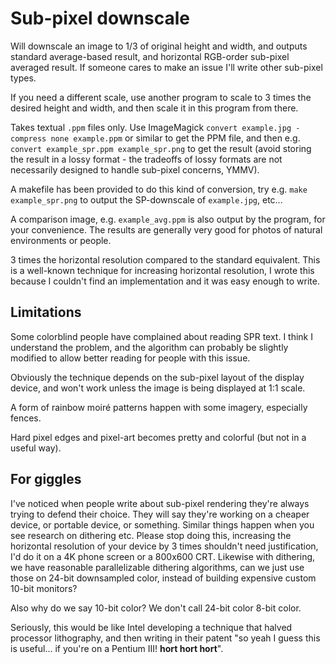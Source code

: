 Sub-pixel downscale
===================

Will downscale an image to 1/3 of original height and width, and outputs
standard average-based result, and horizontal RGB-order sub-pixel averaged
result. If someone cares to make an issue I'll write other sub-pixel types.

If you need a different scale, use another program to scale to 3 times the
desired height and width, and then scale it in this program from there.

Takes textual `.ppm` files only. Use ImageMagick `convert example.jpg -compress
none example.ppm` or similar to get the PPM file, and then e.g.
`convert example_spr.ppm example_spr.png` to get the result (avoid storing the
result in a lossy format - the tradeoffs of lossy formats are not necessarily
designed to handle sub-pixel concerns, YMMV).

A makefile has been provided to do this kind of conversion, try e.g.
`make example_spr.png` to output the SP-downscale of
`example.jpg`, etc...

A comparison image, e.g. `example_avg.ppm` is also output by the program, for
your convenience. The results are generally very good for photos of natural
environments or people.

3 times the horizontal resolution compared to the standard equivalent. This is a
well-known technique for increasing horizontal resolution, I wrote this because
I couldn't find an implementation and it was easy enough to write.

Limitations
-----------

Some colorblind people have complained about reading SPR text. I think I
understand the problem, and the algorithm can probably be slightly modified to
allow better reading for people with this issue.

Obviously the technique depends on the sub-pixel layout of the display device,
and won't work unless the image is being displayed at 1:1 scale.

A form of rainbow moiré patterns happen with some imagery, especially fences.

Hard pixel edges and pixel-art becomes pretty and colorful (but not in a useful
way).

For giggles
-----------

I've noticed when people write about sub-pixel rendering they're always trying
to defend their choice. They will say they're working on a cheaper device, or
portable device, or something. Similar things happen when you see research on
dithering etc. Please stop doing this, increasing the horizontal resolution of
your device by 3 times shouldn't need justification, I'd do it on a 4K phone
screen or a 800x600 CRT. Likewise with dithering, we have reasonable
parallelizable dithering algorithms, can we just use those on 24-bit downsampled
color, instead of building expensive custom 10-bit monitors?

Also why do we say 10-bit color? We don't call 24-bit color 8-bit color.

Seriously, this would be like Intel developing a technique that halved processor
lithography, and then writing in their patent "so yeah I guess this is useful...
if you're on a Pentium III! **hort hort hort**".
